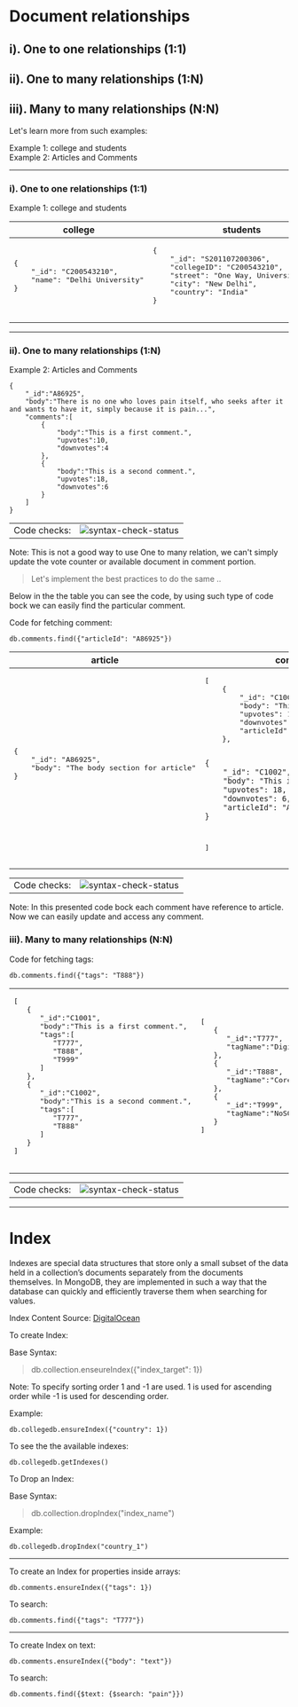 # Document relationships

## i). One to one relationships (1:1)
## ii). One to many relationships (1:N)
## iii). Many to many relationships (N:N)

Let's learn more from such examples:

Example 1: college and students\
Example 2: Articles and Comments

----
### i). One to one relationships (1:1)

Example 1: college and students

<table>
<thead>
  <tr>
    <th>college</th>
    <th>students</th>
  </tr>
</thead>
<tbody>
  <tr>
    <td>
    <pre>
{
    "_id": "C200543210",
    "name": "Delhi University"
}
     </pre>
    </td>
    <td>
    <pre>
{
    "_id": "S201107200306",
    "collegeID": "C200543210",
    "street": "One Way, University Road",
    "city": "New Delhi",
    "country": "India"
}
     </pre>
    </td>
  </tr>
</tbody>
</table>

----

### ii). One to many relationships (1:N)

Example 2: Articles and Comments

```
{
    "_id":"A86925",
    "body":"There is no one who loves pain itself, who seeks after it and wants to have it, simply because it is pain...",
    "comments":[
        {
            "body":"This is a first comment.",
            "upvotes":10,
            "downvotes":4
        },
        {
            "body":"This is a second comment.",
            "upvotes":18,
            "downvotes":6
        }
    ]
}
```

<table>
<tbody>
  <tr>
    <td>
        Code checks:
    </td>
    <td>
        <img src="https://img.shields.io/badge/Syntax%20Validation-Passed-brightgreen" alt="syntax-check-status">
    </td>
  </tr>
</tbody>
</table>


Note: This is not a good way to use One to many relation, we can't simply update the vote counter or available document in comment portion.

> Let's implement the best practices to do the same .. 

Below in the the table you can see the code, by using such type of code bock we can easily find the particular comment.

Code for fetching comment:

```
db.comments.find({"articleId": "A86925"})
```

<table>
<thead>
  <tr>
    <th>article</th>
    <th>comments</th>
  </tr>
</thead>
<tbody>
  <tr>
    <td>
    <pre>
{
    "_id": "A86925",
    "body": "The body section for article"
}
     </pre>
    </td>
    <td>
    <pre>
[   
    {
        "_id": "C1001",
        "body": "This is a first comment.",
        "upvotes": 10,
        "downvotes": 4,
        "articleId": "A86925"
    },

    {
        "_id": "C1002",
        "body": "This is a second comment.",
        "upvotes": 18,
        "downvotes": 6,
        "articleId": "A86925"
    }
]
     </pre>
    </td>
  </tr>
</tbody>
</table>

<table>
<tbody>
  <tr>
    <td>
        Code checks:
    </td>
    <td>
        <img src="https://img.shields.io/badge/Syntax%20Validation-Passed-brightgreen" alt="syntax-check-status">
    </td>
  </tr>
</tbody>
</table>

Note: In this presented code bock each comment have reference to article. Now we can easily update and access any comment. 


### iii). Many to many relationships (N:N)

Code for fetching tags:

```
db.comments.find({"tags": "T888"})
```

<table>
<tbody>
  <tr>
    <td>
    <pre>
[
   {
      "_id":"C1001",
      "body":"This is a first comment.",
      "tags":[
         "T777",
         "T888",
         "T999"
      ]
   },
   {
      "_id":"C1002",
      "body":"This is a second comment.",
      "tags":[
         "T777",
         "T888"
      ]
   }
]
     </pre>
    </td>
    <td>
    <pre>
[
   {
      "_id":"T777",
      "tagName":"Digital Marketing"
   },
   {
      "_id":"T888",
      "tagName":"Core Java"
   },
   {
      "_id":"T999",
      "tagName":"NoSQL DB"
   }
]
     </pre>
    </td>
  </tr>
</tbody>
</table>

<table>
<tbody>
  <tr>
    <td>
        Code checks:
    </td>
    <td>
        <img src="https://img.shields.io/badge/Syntax%20Validation-Passed-brightgreen" alt="syntax-check-status">
    </td>
  </tr>
</tbody>
</table>

----

# Index

Indexes are special data structures that store only a small subset of the data held in a collection’s documents separately from the documents themselves. In MongoDB, they are implemented in such a way that the database can quickly and efficiently traverse them when searching for values.

Index Content Source: [DigitalOcean](https://www.digitalocean.com/community/tutorials/how-to-use-indexes-in-mongodb)

To create Index:

Base Syntax:

> db.collection.enseureIndex({"index_target": 1})

Note: To specify sorting order 1 and -1 are used. 1 is used for ascending order while -1 is used for descending order.



Example:

```
db.collegedb.ensureIndex({"country": 1})
```

To see the the available indexes: 

```
db.collegedb.getIndexes()
```

To Drop an Index:

Base Syntax:

> db.collection.dropIndex("index_name")

Example:

```
db.collegedb.dropIndex("country_1")
```

----

To create an Index for properties inside arrays:

```
db.comments.ensureIndex({"tags": 1})
```

To search:

```
db.comments.find({"tags": "T777"})
```

----

To create Index on text:

```
db.comments.ensureIndex({"body": "text"})
```

To search:

```
db.comments.find({$text: {$search: "pain"}})
```